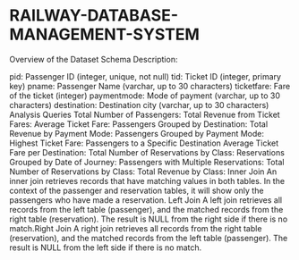 # RAILWAY-DATABASE-MANAGEMENT-SYSTEM
Overview of the Dataset
Schema Description:

pid: Passenger ID (integer, unique, not null)
tid: Ticket ID (integer, primary key)
pname: Passenger Name (varchar, up to 30 characters)
ticketfare: Fare of the ticket (integer)
paymentmode: Mode of payment (varchar, up to 30 characters)
destination: Destination city (varchar, up to 30 characters)
Analysis Queries
Total Number of Passengers:
Total Revenue from Ticket Fares:
Average Ticket Fare:
Passengers Grouped by Destination:
Total Revenue by Payment Mode:
Passengers Grouped by Payment Mode:
Highest Ticket Fare:
Passengers to a Specific Destination
Average Ticket Fare per Destination:
Total Number of Reservations by Class:
Reservations Grouped by Date of Journey:
Passengers with Multiple Reservations:
Total Number of Reservations by Class:
Total Revenue by Class:
Inner Join
An inner join retrieves records that have matching values in both tables. In the context of the passenger and reservation tables, it will show only the passengers who have made a reservation.
Left Join
A left join retrieves all records from the left table (passenger), and the matched records from the right table (reservation). The result is NULL from the right side if there is no match.Right Join
A right join retrieves all records from the right table (reservation), and the matched records from the left table (passenger). The result is NULL from the left side if there is no match.
